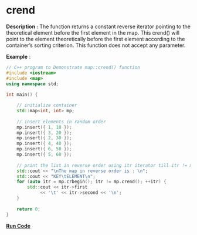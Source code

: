 # crend

**Description :** The function returns a constant reverse iterator pointing to the theoretical element before the first element in the map. This crend() will point to the element theoretically before the first element according to the container’s sorting criterion. This function does not accept any parameter.

**Example** :

```cpp
// C++ program to Demonstrate map::crend() function 
#include <iostream>
#include <map>
using namespace std; 
  
int main() { 

    // initialize container 
    std::map<int, int> mp; 
  
    // insert elements in random order 
    mp.insert({ 1, 10 }); 
    mp.insert({ 3, 20 }); 
    mp.insert({ 2, 30 }); 
    mp.insert({ 4, 40 }); 
    mp.insert({ 6, 50 }); 
    mp.insert({ 5, 60 }); 
  
    // print the list in reverse order using itr iterator till itr != mp.crend()
    std::cout << "\nThe map in reverse order is : \n"; 
    std::cout << "KEY\tELEMENT\n"; 
    for (auto itr = mp.crbegin(); itr != mp.crend(); ++itr) { 
        std::cout << itr->first 
             << '\t' << itr->second << '\n'; 
    } 
    
    return 0; 
} 
```

**[Run Code](https://rextester.com/FDPVP92421)**
